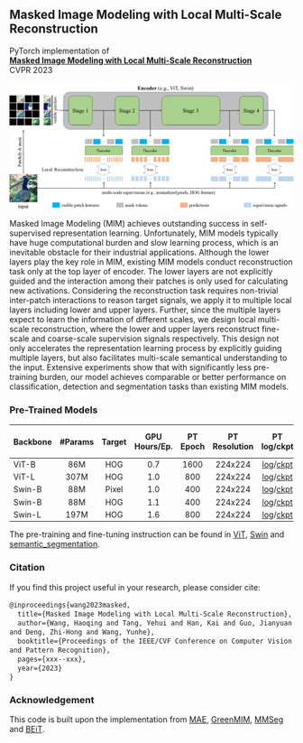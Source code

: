 ## Masked Image Modeling with Local Multi-Scale Reconstruction
PyTorch implementation of
<br>
[**Masked Image Modeling with Local Multi-Scale Reconstruction**](https://arxiv.org/abs/2303.05251)
<br>
CVPR 2023

<p align="center">
  <img src="model.png" width="1000">
</p>

Masked Image Modeling (MIM) achieves outstanding success in self-supervised representation learning. Unfortunately, MIM models typically have huge computational burden and slow learning process, which is an inevitable obstacle for their industrial applications. Although the lower layers play the key role in MIM, existing MIM models conduct reconstruction task only at the top layer of encoder. The lower layers are not explicitly guided and the interaction among their patches is only used for calculating new activations. Considering the reconstruction task requires non-trivial inter-patch interactions to reason target signals, we apply it to multiple local layers including lower and upper layers. Further, since the multiple layers expect to learn the information of different scales, we design local multi-scale reconstruction, where the lower and upper layers reconstruct fine-scale and coarse-scale supervision signals respectively. This design not only accelerates the representation learning process by explicitly guiding multiple layers, but also facilitates multi-scale semantical understanding to the input. Extensive experiments show that with significantly less pre-training burden, our model achieves comparable or better performance on classification, detection and segmentation tasks than existing MIM models.

### Pre-Trained Models

| Backbone | #Params | Target | GPU Hours/Ep. | PT Epoch | PT Resolution |             PT log/ckpt              | Top-1 (%) |
|:---------|:-------:|:------:|:-------------:|:--------:|:-------------:|:------------------------------------:|:---------:|
| ViT-B    |   86M   |  HOG   |      0.7      |   1600   |    224x224    |      [log](https://github.com/Haoqing-Wang/LocalMIM/releases/download/pretrain/vit_base_localmim_hog_1600ep_pretrain.txt)/[ckpt](https://github.com/Haoqing-Wang/LocalMIM/releases/download/pretrain/vit_base_localmim_hog_1600ep_pretrain.pth)      |   84.0    |
| ViT-L    |  307M   |  HOG   |      1.0      |   800    |    224x224    |      [log](https://github.com/Haoqing-Wang/LocalMIM/releases/download/pretrain/vit_large_localmim_hog_800ep_pretrain.txt)/[ckpt](https://github.com/Haoqing-Wang/LocalMIM/releases/download/pretrain/vit_large_localmim_hog_800ep_pretrain.pth)      |   85.8    |
| Swin-B   |   88M   | Pixel  |      1.0      |   400    |    224x224    |      [log](https://github.com/Haoqing-Wang/LocalMIM/releases/download/pretrain/swin_base_localmim_pixel_400ep_pretrain.txt)/[ckpt](https://github.com/Haoqing-Wang/LocalMIM/releases/download/pretrain/swin_base_localmim_pixel_400ep_pretrain.pth)      |   84.0    |
| Swin-B   |   88M   |  HOG   |      1.1      |   400    |    224x224    |      [log](https://github.com/Haoqing-Wang/LocalMIM/releases/download/pretrain/swin_base_localmim_hog_400ep_pretrain.txt)/[ckpt](https://github.com/Haoqing-Wang/LocalMIM/releases/download/pretrain/swin_base_localmim_hog_400ep_pretrain.pth)      |   84.1    |
| Swin-L   |  197M   |  HOG   |      1.6      |   800    |    224x224    |      [log](https://github.com/Haoqing-Wang/LocalMIM/releases/download/pretrain/swin_large_localmim_hog_800ep_pretrain.txt)/[ckpt](https://github.com/Haoqing-Wang/LocalMIM/releases/download/pretrain/swin_large_localmim_hog_800ep_pretrain.pth)      |   85.6    |

The pre-training and fine-tuning instruction can be found in [ViT](ViT/README.md), [Swin](Swin/README.md) and [semantic_segmentation](semantic_segmentation/README.md).

### Citation
If you find this project useful in your research, please consider cite:
```
@inproceedings{wang2023masked,
  title={Masked Image Modeling with Local Multi-Scale Reconstruction},
  author={Wang, Haoqing and Tang, Yehui and Han, Kai and Guo, Jianyuan and Deng, Zhi-Hong and Wang, Yunhe},
  booktitle={Proceedings of the IEEE/CVF Conference on Computer Vision and Pattern Recognition},
  pages={xxx--xxx},
  year={2023}
}
```

### Acknowledgement

This code is built upon the implementation from [MAE](https://github.com/facebookresearch/mae), [GreenMIM](https://github.com/LayneH/GreenMIM), [MMSeg](https://github.com/open-mmlab/mmsegmentation) and [BEiT](https://github.com/microsoft/unilm/tree/master/beit).
